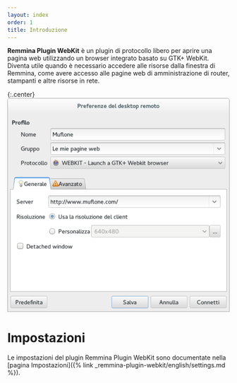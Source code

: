 ```yaml
---
layout: index
order: 1
title: Introduzione
---
```

**Remmina Plugin WebKit** è un plugin di protocollo libero per aprire una pagina
web utilizzando un browser integrato basato su GTK+ WebKit. Diventa utile quando
è necessario accedere alle risorse dalla finestra di Remmina, come avere accesso
alle pagine web di amministrazione di router, stampanti e altre risorse in rete.

{:.center}
![Impostazioni generali](/resources/remmina-plugin-webkit/archive/latest/italian/general.png)
          
# Impostazioni

Le impostazioni del plugin Remmina Plugin WebKit sono documentate nella
[pagina Impostazioni]({% link _remmina-plugin-webkit/english/settings.md %}).